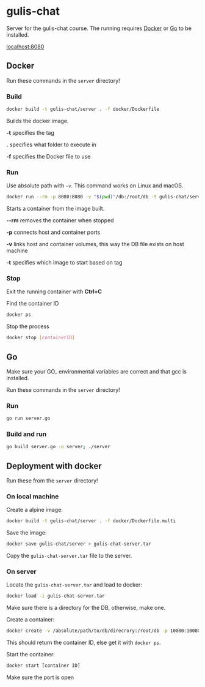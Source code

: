 # gulis-chat

Server for the gulis-chat course. The running requires [Docker](https://docker.com) or [Go](https://golang.org) to be installed.

[localhost:8080](http://localhost:8080)

## Docker

Run these commands in the `server` directory!

### Build

```sh
docker build -t gulis-chat/server . -f docker/Dockerfile
```

Builds the docker image.

**-t** specifies the tag

**.** specifies what folder to execute in

**-f** specifies the Docker file to use

### Run

Use absolute path with `-v`. This command works on Linux and macOS.

```sh
docker run --rm -p 8080:8080 -v "$(pwd)"/db:/root/db -t gulis-chat/server
```

Starts a container from the image built.

**--rm** removes the container when stopped

**-p** connects host and container ports

**-v** links host and container volumes, this way the DB file exists on host machine

**-t** specifies which image to start based on tag

### Stop

Exit the running container with **Ctrl+C**

Find the container ID

```sh
docker ps
```

Stop the process

```sh
docker stop [containerID]
```

## Go

Make sure your GO_ environmental variables are correct and that gcc is installed.

Run these commands in the `server` directory!

### Run

```sh
go run server.go
```

### Build and run

```sh
go build server.go -o server; ./server
```

## Deployment with docker

Run these from the `server` directory!

### On local machine

Create a alpine image:

```sh
docker build -t gulis-chat/server . -f docker/Dockerfile.multi
```

Save the image:

```sh
docker save gulis-chat/server > gulis-chat-server.tar
```

Copy the `gulis-chat-server.tar` file to the server.

### On server

Locate the `gulis-chat-server.tar` and load to docker:

```sh
docker load -i gulis-chat-server.tar
```

Make sure there is a directory for the DB, otherwise, make one.

Create a container:

```sh
docker create -v /absolute/path/to/db/direcrory:/root/db -p 10080:10080 gulis-chat/server
```

This should return the container ID, else get it with `docker ps`.

Start the container:

```sh
docker start [container ID]
```

Make sure the port is open